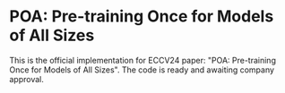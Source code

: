 # POA: Pre-training Once for Models of All Sizes

This is the official implementation for ECCV24 paper: "POA: Pre-training Once for Models of All Sizes".
The code is ready and awaiting company approval.
